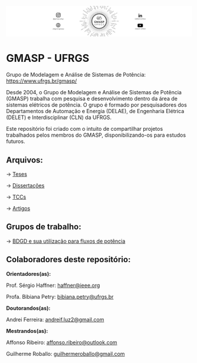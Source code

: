 ![teste](./0.Identidade_Visual/capa_canais.jpg)
# GMASP - UFRGS
Grupo de Modelagem e Análise de Sistemas de Potência: https://www.ufrgs.br/gmasp/

Desde 2004, o Grupo de Modelagem e Análise de Sistemas de Potência (GMASP) trabalha com pesquisa e desenvolvimento dentro da área de sistemas elétricos de potência. 
O grupo é formado por pesquisadores dos Departamentos de Automação e Energia (DELAE), de Engenharia Elétrica (DELET) e Interdisciplinar (CLN) da UFRGS.

Este repositório foi criado com o intuito de compartilhar projetos trabalhados pelos membros do GMASP, disponibilizando-os para estudos futuros.

Arquivos:
-
-> [Teses](./1.Teses/)

-> [Dissertações](./2.Dissertacoes/)

-> [TCCs](./3.TCCs/)

-> [Artigos](./4.Artigos/)


Grupos de trabalho:
-
-> [BDGD e sua utilização para fluxos de potência](./5.Grupos_de_trabalho/BDGD/)  


Colaboradores deste repositório:
-
**Orientadores(as):**

Prof. Sérgio Haffner: haffner@ieee.org

Profa. Bibiana Petry: bibiana.petry@ufrgs.br


**Doutorandos(as):**

Andrei Ferreira: andreif.luz2@gmail.com


**Mestrandos(as):**

Affonso Ribeiro: affonso.ribeiro@outlook.com

Guilherme Roballo: guilhermeroballo@gmail.com
